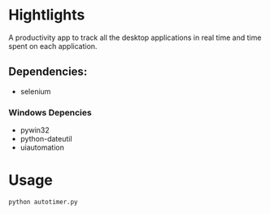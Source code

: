 # Hightlights
A productivity app to track all the desktop applications in real time and time spent on each application.

## Dependencies:

- selenium

### Windows Depencies

- pywin32
- python-dateutil
- uiautomation 

# Usage
```
python autotimer.py

```



